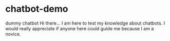 # chatbot-demo
dummy chatbot
Hi there...
I am here to test my knowledge about chatbots.
I would really appreciate if anyone here could guide me because I am a novice.
